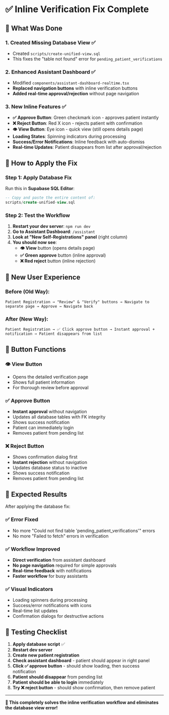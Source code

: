 # ✅ Inline Verification Fix Complete

## 🎯 What Was Done

### 1. **Created Missing Database View** ✅
- Created `scripts/create-unified-view.sql`
- This fixes the "table not found" error for `pending_patient_verifications`

### 2. **Enhanced Assistant Dashboard** ✅
- Modified `components/assistant-dashboard-realtime.tsx`
- **Replaced navigation buttons** with inline verification buttons
- **Added real-time approval/rejection** without page navigation

### 3. **New Inline Features** ✅
- **✅ Approve Button**: Green checkmark icon - approves patient instantly
- **❌ Reject Button**: Red X icon - rejects patient with confirmation
- **👁️ View Button**: Eye icon - quick view (still opens details page)
- **Loading States**: Spinning indicators during processing
- **Success/Error Notifications**: Inline feedback with auto-dismiss
- **Real-time Updates**: Patient disappears from list after approval/rejection

## 🚀 How to Apply the Fix

### **Step 1: Apply Database Fix**
Run this in **Supabase SQL Editor**:
```sql
-- Copy and paste the entire content of:
scripts/create-unified-view.sql
```

### **Step 2: Test the Workflow**
1. **Restart your dev server**: `npm run dev`
2. **Go to Assistant Dashboard**: `/assistant`
3. **Look at "New Self-Registrations" panel** (right column)
4. **You should now see**:
   - **👁️ View** button (opens details page)
   - **✅ Green approve** button (inline approval)
   - **❌ Red reject** button (inline rejection)

## 🎯 **New User Experience**

### **Before (Old Way)**:
```
Patient Registration → "Review" & "Verify" buttons → Navigate to separate page → Approve → Navigate back
```

### **After (New Way)**:
```
Patient Registration → ✅ Click approve button → Instant approval + notification → Patient disappears from list
```

## 🔧 **Button Functions**

### **👁️ View Button**
- Opens the detailed verification page
- Shows full patient information
- For thorough review before approval

### **✅ Approve Button**
- **Instant approval** without navigation
- Updates all database tables with FK integrity
- Shows success notification
- Patient can immediately login
- Removes patient from pending list

### **❌ Reject Button**
- Shows confirmation dialog first
- **Instant rejection** without navigation
- Updates database status to inactive
- Shows success notification
- Removes patient from pending list

## 🎉 **Expected Results**

After applying the database fix:

### ✅ **Error Fixed**
- No more "Could not find table 'pending_patient_verifications'" errors
- No more "Failed to fetch" errors in verification

### ✅ **Workflow Improved**
- **Direct verification** from assistant dashboard
- **No page navigation** required for simple approvals
- **Real-time feedback** with notifications
- **Faster workflow** for busy assistants

### ✅ **Visual Indicators**
- Loading spinners during processing
- Success/error notifications with icons
- Real-time list updates
- Confirmation dialogs for destructive actions

## 🧪 **Testing Checklist**

1. **Apply database script** ✅
2. **Restart dev server**
3. **Create new patient registration**
4. **Check assistant dashboard** - patient should appear in right panel
5. **Click ✅ approve button** - should show loading, then success notification
6. **Patient should disappear** from pending list
7. **Patient should be able to login** immediately
8. **Try ❌ reject button** - should show confirmation, then remove patient

---

**🎯 This completely solves the inline verification workflow and eliminates the database view error!**